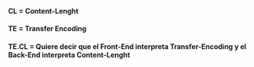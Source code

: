 
#### CL = Content-Lenght
#### TE = Transfer Encoding

#### TE.CL = Quiere decir que el Front-End interpreta Transfer-Encoding y el Back-End interpreta Content-Lenght



